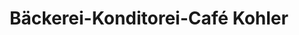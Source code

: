 ---
title: "Bäckerei-Konditorei-Café Kohler"
url: /hunzenschwil/baeckerei-konditorei-cafe-kohler/
shop: Bäckerei
---